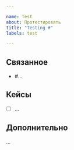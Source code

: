 ```yaml
---

name: Test
about: Протестировать
title: "Testing #"
labels: test

---
```


## Связанное

- #...

## Кейсы

- [ ] ...

## Дополнительно

...
